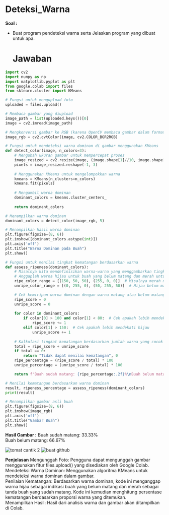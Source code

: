 # Deteksi_Warna

**Soal :**
- Buat program pendeteksi warna serta Jelaskan program yang dibuat untuk apa.
  
  # Jawaban

```python
import cv2
import numpy as np
import matplotlib.pyplot as plt
from google.colab import files
from sklearn.cluster import KMeans

# Fungsi untuk mengupload foto
uploaded = files.upload()

# Membaca gambar yang diupload
image_path = list(uploaded.keys())[0]
image = cv2.imread(image_path)

# Mengkonversi gambar ke RGB (karena OpenCV membaca gambar dalam format BGR)
image_rgb = cv2.cvtColor(image, cv2.COLOR_BGR2RGB)

# Fungsi untuk mendeteksi warna dominan di gambar menggunakan KMeans
def detect_color(image, n_colors=3):
    # Mengubah ukuran gambar untuk mempercepat proses
    image_resized = cv2.resize(image, (image.shape[1]//10, image.shape[0]//10))
    pixels = image_resized.reshape(-1, 3)
    
    # Menggunakan KMeans untuk mengelompokkan warna
    kmeans = KMeans(n_clusters=n_colors)
    kmeans.fit(pixels)
    
    # Mengambil warna dominan
    dominant_colors = kmeans.cluster_centers_
    
    return dominant_colors

# Menampilkan warna dominan
dominant_colors = detect_color(image_rgb, 5)

# Menampilkan hasil warna dominan
plt.figure(figsize=(8, 6))
plt.imshow([dominant_colors.astype(int)])
plt.axis('off')
plt.title("Warna Dominan pada Buah")
plt.show()

# Fungsi untuk menilai tingkat kematangan berdasarkan warna
def assess_ripeness(dominant_colors):
    # Misalnya kita mendefinisikan warna-warna yang menggambarkan tingkat kematangan
    # Anggaplah warna hijau untuk buah yang belum matang dan merah untuk yang matang
    ripe_color_range = [(150, 50, 50), (255, 0, 0)]  # Misalnya merah matang
    unripe_color_range = [(0, 255, 0), (50, 255, 50)]  # Hijau belum matang

    # Cek kemiripan warna dominan dengan warna matang atau belum matang
    ripe_score = 0
    unripe_score = 0
    
    for color in dominant_colors:
        if color[0] > 100 and color[1] < 80:  # Cek apakah lebih mendekati merah
            ripe_score += 1
        elif color[1] > 150:  # Cek apakah lebih mendekati hijau
            unripe_score += 1
    
    # Kalkulasi tingkat kematangan berdasarkan jumlah warna yang cocok
    total = ripe_score + unripe_score
    if total == 0:
        return "Tidak dapat menilai kematangan", 0
    ripe_percentage = (ripe_score / total) * 100
    unripe_percentage = (unripe_score / total) * 100

    return f"Buah sudah matang: {ripe_percentage:.2f}%\nBuah belum matang: {unripe_percentage:.2f}%", ripe_percentage

# Menilai kematangan berdasarkan warna dominan
result, ripeness_percentage = assess_ripeness(dominant_colors)
print(result)

# Menampilkan gambar asli buah
plt.figure(figsize=(8, 6))
plt.imshow(image_rgb)
plt.axis('off')
plt.title("Gambar Buah")
plt.show()
```

**Hasil Gambar :**
Buah sudah matang: 33.33%<br>
Buah belum matang: 66.67%<br>

![tomat cantik 2](https://github.com/user-attachments/assets/70a07a60-2e18-4ebc-bf06-30b3d79a38aa)
![buat github](https://github.com/user-attachments/assets/8f7fb732-9747-40b6-8611-9206803a03fe)

**Penjelasan**
Mengunggah Foto: Pengguna dapat mengunggah gambar menggunakan fitur files.upload() yang disediakan oleh Google Colab.<br>
Mendeteksi Warna Dominan: Menggunakan algoritma KMeans untuk mendeteksi warna dominan dalam gambar.<br>
Penilaian Kematangan: Berdasarkan warna dominan, kode ini menganggap warna hijau sebagai indikasi buah yang belum matang dan merah sebagai tanda buah yang sudah matang. Kode ini kemudian menghitung persentase kematangan berdasarkan proporsi warna yang ditemukan.<br>
Menampilkan Hasil: Hasil dari analisis warna dan gambar akan ditampilkan di Colab.<br>

